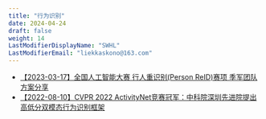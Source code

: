 ```yaml
---
title: "行为识别"
date: 2024-04-24
draft: false
weight: 14
LastModifierDisplayName: "SWHL"
LastModifierEmail: "liekkaskono@163.com"
---
```

 
- [【2023-03-17】全国人工智能大赛 行人重识别(Person ReID)赛项 季军团队方案分享](http://mp.weixin.qq.com/s?__biz=MzIwNDA5NDYzNA==&mid=2247501265&idx=1&sn=2c75ef0faa737d90340f3e91826504b0&chksm=96c7e814a1b06102fcdc12a8b74197df87e45e4a60633a6270f49d48d44e4f2d401a987d7730#rd)
- [【2022-08-10】CVPR 2022 ActivityNet竞赛冠军：中科院深圳先进院提出高低分双模态行为识别框架](https://mp.weixin.qq.com/s/9_5RvQE7z5Rhrg4_Ux7sMQ)



<script src="https://giscus.app/client.js"
        data-repo="SWHL/AI-Competition-Collections"
        data-repo-id="MDEwOlJlcG9zaXRvcnkzNjI2NTQ0NDA="
        data-category="Ideas"
        data-category-id="DIC_kwDOFZ2q6M4Ce5Hv"
        data-mapping="title"
        data-strict="0"
        data-reactions-enabled="1"
        data-emit-metadata="0"
        data-input-position="top"
        data-theme="preferred_color_scheme"
        data-lang="zh-CN"
        data-loading="lazy"
        crossorigin="anonymous"
        async>
</script>

